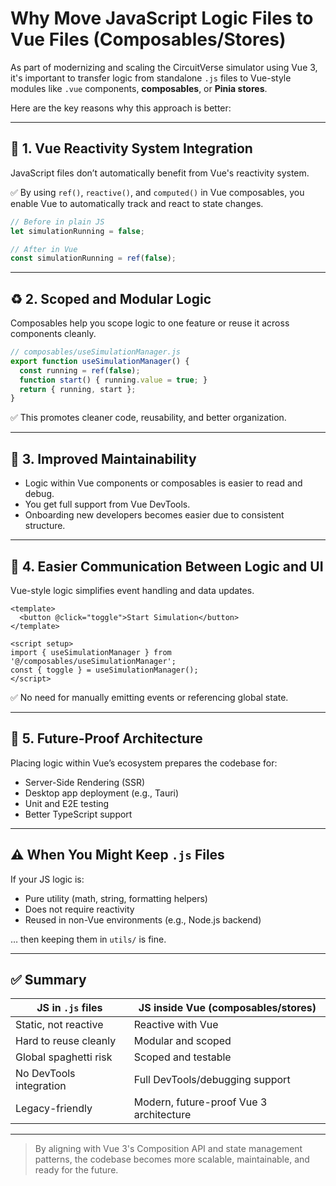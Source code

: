 # Why Move JavaScript Logic Files to Vue Files (Composables/Stores)

As part of modernizing and scaling the CircuitVerse simulator using Vue 3, it's important to transfer logic from standalone `.js` files to Vue-style modules like `.vue` components, **composables**, or **Pinia stores**.

Here are the key reasons why this approach is better:

---

## 🧠 1. Vue Reactivity System Integration

JavaScript files don’t automatically benefit from Vue's reactivity system.

✅ By using `ref()`, `reactive()`, and `computed()` in Vue composables, you enable Vue to automatically track and react to state changes.

```js
// Before in plain JS
let simulationRunning = false;

// After in Vue
const simulationRunning = ref(false);
```

---

## ♻️ 2. Scoped and Modular Logic

Composables help you scope logic to one feature or reuse it across components cleanly.

```js
// composables/useSimulationManager.js
export function useSimulationManager() {
  const running = ref(false);
  function start() { running.value = true; }
  return { running, start };
}
```

✅ This promotes cleaner code, reusability, and better organization.

---

## 🔧 3. Improved Maintainability

- Logic within Vue components or composables is easier to read and debug.
- You get full support from Vue DevTools.
- Onboarding new developers becomes easier due to consistent structure.

---

## 💬 4. Easier Communication Between Logic and UI

Vue-style logic simplifies event handling and data updates.

```vue
<template>
  <button @click="toggle">Start Simulation</button>
</template>

<script setup>
import { useSimulationManager } from '@/composables/useSimulationManager';
const { toggle } = useSimulationManager();
</script>
```

✅ No need for manually emitting events or referencing global state.

---

## 🚀 5. Future-Proof Architecture

Placing logic within Vue’s ecosystem prepares the codebase for:

- Server-Side Rendering (SSR)
- Desktop app deployment (e.g., Tauri)
- Unit and E2E testing
- Better TypeScript support

---

## ⚠️ When You Might Keep `.js` Files

If your JS logic is:

- Pure utility (math, string, formatting helpers)
- Does not require reactivity
- Reused in non-Vue environments (e.g., Node.js backend)

… then keeping them in `utils/` is fine.

---

## ✅ Summary

| JS in `.js` files        | JS inside Vue (composables/stores)         |
|--------------------------|--------------------------------------------|
| Static, not reactive     | Reactive with Vue                         |
| Hard to reuse cleanly    | Modular and scoped                        |
| Global spaghetti risk    | Scoped and testable                       |
| No DevTools integration  | Full DevTools/debugging support           |
| Legacy-friendly          | Modern, future-proof Vue 3 architecture   |

---

> By aligning with Vue 3's Composition API and state management patterns, the codebase becomes more scalable, maintainable, and ready for the future.
